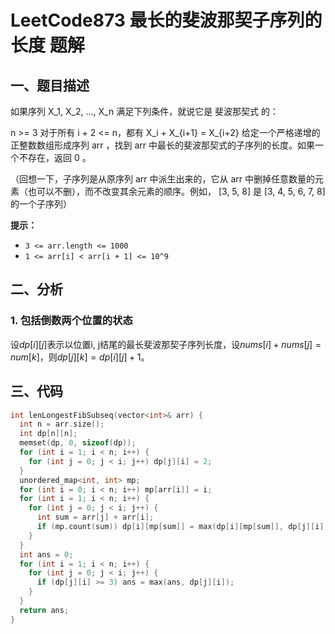 # LeetCode873 最长的斐波那契子序列的长度 题解

## 一、题目描述

如果序列 X_1, X_2, ..., X_n 满足下列条件，就说它是 斐波那契式 的：

n >= 3
对于所有 i + 2 <= n，都有 X_i + X_{i+1} = X_{i+2}
给定一个严格递增的正整数数组形成序列 arr ，找到 arr 中最长的斐波那契式的子序列的长度。如果一个不存在，返回  0 。

（回想一下，子序列是从原序列 arr 中派生出来的，它从 arr 中删掉任意数量的元素（也可以不删），而不改变其余元素的顺序。例如， [3, 5, 8] 是 [3, 4, 5, 6, 7, 8] 的一个子序列）

**提示：**

- `3 <= arr.length <= 1000`
- `1 <= arr[i] < arr[i + 1] <= 10^9`



## 二、分析

### 1. 包括倒数两个位置的状态

设$dp[i][j]$表示以位置i, j结尾的最长斐波那契子序列长度，设$nums[i]+nums[j]=num[k]$，则$dp[j][k]=dp[i][j]+1$。



## 三、代码

```c++
int lenLongestFibSubseq(vector<int>& arr) {
  int n = arr.size();
  int dp[n][n];
  memset(dp, 0, sizeof(dp));
  for (int i = 1; i < n; i++) {
    for (int j = 0; j < i; j++) dp[j][i] = 2;
  }
  unordered_map<int, int> mp;
  for (int i = 0; i < n; i++) mp[arr[i]] = i;
  for (int i = 1; i < n; i++) {
    for (int j = 0; j < i; j++) {
      int sum = arr[j] + arr[i];
      if (mp.count(sum)) dp[i][mp[sum]] = max(dp[i][mp[sum]], dp[j][i] + 1);
    }
  }
  int ans = 0;
  for (int i = 1; i < n; i++) {
    for (int j = 0; j < i; j++) {
      if (dp[j][i] >= 3) ans = max(ans, dp[j][i]);
    }
  }
  return ans;
}
```

